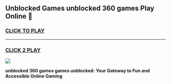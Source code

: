 
## Unblocked Games unblocked 360 games Play Online 👋
<h3>
<a href="https://news.freeplayer.one?title=unblocked_360_games&ref=17F">CLICK TO PLAY</a></h3>
<hr>

<h3>
<a href="https://news.freeplayer.one?title=unblocked_360_games&ref=17F">CLICK 2 PLAY</a>
  
</h3>

<a href="https://news.freeplayer.one?title=unblocked_360_games&ref=17F/"><img src="https://clearcache.store/games.png"></a>


**unblocked 360 games games unblocked: Your Gateway to Fun and Accessible Online Gaming**
